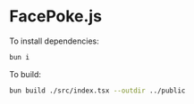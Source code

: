 # FacePoke.js

To install dependencies:

```bash
bun i
```

To build:

```bash
bun build ./src/index.tsx --outdir ../public
```
